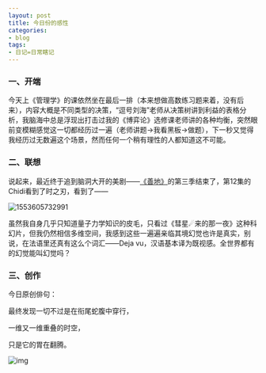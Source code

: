 ```yaml
---
layout: post
title: 今日份的感性
categories:
- blog
tags:
- 日记=日常瞎记
---
```


### 一、开端



今天上《管理学》的课依然坐在最后一排（本来想做高数练习题来着，没有后来），内容大概是不同类型的决策，“逗号刘海”老师从决策树讲到利益的表格分析，我脑海中总是浮现出打击过我的《博弈论》选修课老师讲的各种均衡，突然眼前变模糊感觉这一切都经历过一遍（老师讲题->我看黑板->做题），下一秒又觉得我经历过无数遍这个场景，然而任何一个稍有理性的人都知道这不可能。

### 二、联想

说起来，最近终于追到脑洞大开的美剧——[《善地》](http://www.zimuzu.io/resource/34737)的第三季结束了，第12集的Chidi看到了时之刃，看到了——

![1553605732991](http://q81m2s09z.bkt.clouddn.com/1553605732991.png)

虽然我自身几乎只知道量子力学知识的皮毛，只看过《彗星☄来的那一夜》这种科幻片，但我仍然相信多维空间，我感到这些一遍遍亲临其境幻觉也许是真实，别说，在法语里还真有这么个词汇——Deja vu，汉语基本译为既视感。全世界都有的幻觉能叫幻觉吗？

### 三、创作

今日原创俳句：

最终发现一切不过是在衔尾蛇腹中穿行，

一维又一维重叠的时空，

只是它的胃在翻腾。

![img](https://gss3.bdstatic.com/-Po3dSag_xI4khGkpoWK1HF6hhy/baike/c0%3Dbaike92%2C5%2C5%2C92%2C30/sign=6432dbc9dc00baa1ae214fe92679d277/10dfa9ec8a13632799dfd4169c8fa0ec08fac7e1.jpg)